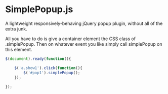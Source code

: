 SimplePopup.js
===========

A lightweight responsively-behaving jQuery popup plugin, without all of the extra junk.

All you have to do is give a container element the CSS class of .simplePopup. Then on whatever event you like simply call simplePopup on this element.

```javascript
$(document).ready(function(){

    $('a.show1').click(function(){
        $('#pop1').simplePopup();
    }); 
  
});
```

